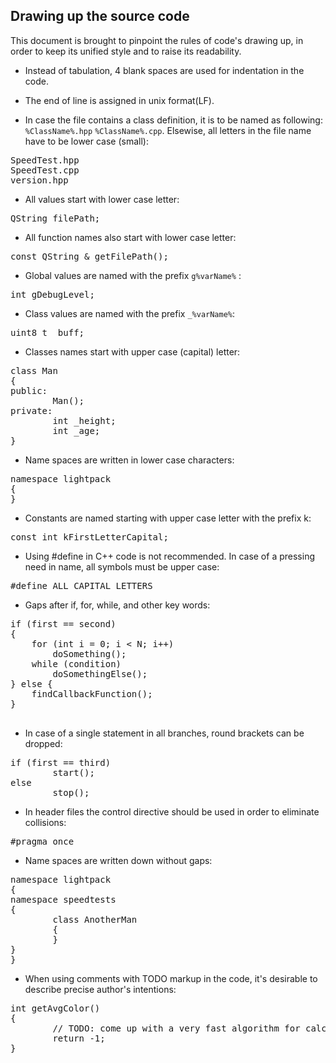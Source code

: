 ## Drawing up the source code

This document is brought to pinpoint the rules of code's drawing up, in order to keep its unified style and to raise its readability. 

- Instead of tabulation, 4 blank spaces are used for indentation in the code.

- The end of line is assigned in unix format(LF).

- In case the file contains a class definition, it is to be named as following: `%ClassName%.hpp` `%ClassName%.cpp`. Elsewise, all letters in the file name have to be lower case (small):
<pre>
SpeedTest.hpp
SpeedTest.cpp
version.hpp
</pre>

- All values start with lower case letter:
<pre>
QString filePath;
</pre>

- All function names also start with lower case letter:
<pre>
const QString & getFilePath();
</pre>

- Global values are named with the prefix `g%varName%` :
<pre>
int gDebugLevel;
</pre>

- Class values are named with the prefix `_%varName%`:
<pre>
uint8_t _buff;
</pre>

- Classes names start with upper case (capital) letter:
<pre>
class Man
{
public:
        Man();
private:
        int _height;
        int _age;
}
</pre>

- Name spaces are written in lower case characters:
<pre>
namespace lightpack
{
}
</pre>

- Constants are named starting with upper case letter with the prefix k:
<pre>
const int kFirstLetterCapital;
</pre> 

- Using #define in C++ code is not recommended. In case of a pressing need in name, all symbols must be upper case:
<pre>
#define ALL_CAPITAL_LETTERS
</pre>

- Gaps after if, for, while, and other key words:
<pre>
if (first == second)
{
    for (int i = 0; i &lt; N; i++)
        doSomething();
    while (condition)
        doSomethingElse();
} else {
    findCallbackFunction();
}

</pre>

- In case of a single statement in all branches, round brackets can be dropped:
<pre>
if (first == third)
        start();
else
        stop();
</pre>

- In header files the control directive should be used in order to eliminate collisions: 
<pre>
#pragma once
</pre>

- Name spaces are written down without gaps:
<pre>
namespace lightpack
{
namespace speedtests
{
        class AnotherMan
        {
        }
}
}
</pre> 

- When using comments with TODO markup in the code, it's desirable to describe precise author's intentions:
<pre>
int getAvgColor()
{
        // TODO: come up with a very fast algorithm for calculating the average color
        return -1;
}
</pre> 
